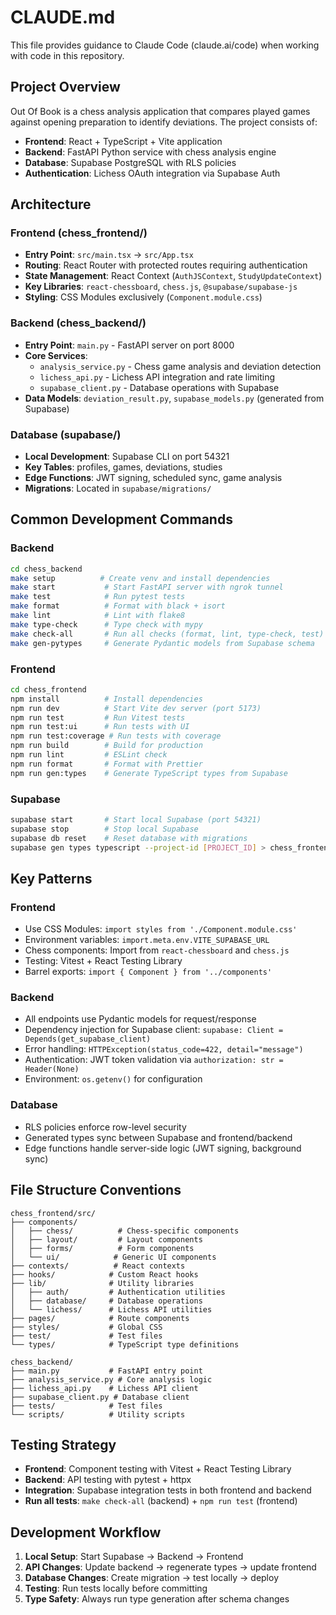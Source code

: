 # CLAUDE.md

This file provides guidance to Claude Code (claude.ai/code) when working with code in this repository.

## Project Overview

Out Of Book is a chess analysis application that compares played games against opening preparation to identify deviations. The project consists of:

- **Frontend**: React + TypeScript + Vite application 
- **Backend**: FastAPI Python service with chess analysis engine
- **Database**: Supabase PostgreSQL with RLS policies
- **Authentication**: Lichess OAuth integration via Supabase Auth

## Architecture

### Frontend (chess_frontend/)
- **Entry Point**: `src/main.tsx` → `src/App.tsx`
- **Routing**: React Router with protected routes requiring authentication
- **State Management**: React Context (`AuthJSContext`, `StudyUpdateContext`)
- **Key Libraries**: `react-chessboard`, `chess.js`, `@supabase/supabase-js`
- **Styling**: CSS Modules exclusively (`Component.module.css`)

### Backend (chess_backend/)
- **Entry Point**: `main.py` - FastAPI server on port 8000
- **Core Services**: 
  - `analysis_service.py` - Chess game analysis and deviation detection
  - `lichess_api.py` - Lichess API integration and rate limiting
  - `supabase_client.py` - Database operations with Supabase
- **Data Models**: `deviation_result.py`, `supabase_models.py` (generated from Supabase)

### Database (supabase/)
- **Local Development**: Supabase CLI on port 54321
- **Key Tables**: profiles, games, deviations, studies
- **Edge Functions**: JWT signing, scheduled sync, game analysis
- **Migrations**: Located in `supabase/migrations/`

## Common Development Commands

### Backend
```bash
cd chess_backend
make setup          # Create venv and install dependencies
make start           # Start FastAPI server with ngrok tunnel
make test            # Run pytest tests
make format          # Format with black + isort
make lint            # Lint with flake8
make type-check      # Type check with mypy
make check-all       # Run all checks (format, lint, type-check, test)
make gen-pytypes     # Generate Pydantic models from Supabase schema
```

### Frontend
```bash
cd chess_frontend
npm install          # Install dependencies
npm run dev          # Start Vite dev server (port 5173)
npm run test         # Run Vitest tests
npm run test:ui      # Run tests with UI
npm run test:coverage # Run tests with coverage
npm run build        # Build for production
npm run lint         # ESLint check
npm run format       # Format with Prettier
npm run gen:types    # Generate TypeScript types from Supabase
```

### Supabase
```bash
supabase start       # Start local Supabase (port 54321) 
supabase stop        # Stop local Supabase
supabase db reset    # Reset database with migrations
supabase gen types typescript --project-id [PROJECT_ID] > chess_frontend/src/types/supabase.ts
```

## Key Patterns

### Frontend
- Use CSS Modules: `import styles from './Component.module.css'`
- Environment variables: `import.meta.env.VITE_SUPABASE_URL`
- Chess components: Import from `react-chessboard` and `chess.js`
- Testing: Vitest + React Testing Library
- Barrel exports: `import { Component } from '../components'`

### Backend
- All endpoints use Pydantic models for request/response
- Dependency injection for Supabase client: `supabase: Client = Depends(get_supabase_client)`
- Error handling: `HTTPException(status_code=422, detail="message")`
- Authentication: JWT token validation via `authorization: str = Header(None)`
- Environment: `os.getenv()` for configuration

### Database
- RLS policies enforce row-level security
- Generated types sync between Supabase and frontend/backend
- Edge functions handle server-side logic (JWT signing, background sync)

## File Structure Conventions

```
chess_frontend/src/
├── components/
│   ├── chess/          # Chess-specific components
│   ├── layout/         # Layout components
│   ├── forms/          # Form components
│   └── ui/            # Generic UI components
├── contexts/          # React contexts
├── hooks/            # Custom React hooks
├── lib/              # Utility libraries
│   ├── auth/         # Authentication utilities
│   ├── database/     # Database operations
│   └── lichess/      # Lichess API utilities
├── pages/            # Route components
├── styles/           # Global CSS
├── test/             # Test files
└── types/            # TypeScript type definitions

chess_backend/
├── main.py           # FastAPI entry point
├── analysis_service.py # Core analysis logic
├── lichess_api.py    # Lichess API client
├── supabase_client.py # Database client
├── tests/            # Test files
└── scripts/          # Utility scripts
```

## Testing Strategy

- **Frontend**: Component testing with Vitest + React Testing Library
- **Backend**: API testing with pytest + httpx
- **Integration**: Supabase integration tests in both frontend and backend
- **Run all tests**: `make check-all` (backend) + `npm run test` (frontend)

## Development Workflow

1. **Local Setup**: Start Supabase → Backend → Frontend
2. **API Changes**: Update backend → regenerate types → update frontend
3. **Database Changes**: Create migration → test locally → deploy
4. **Testing**: Run tests locally before committing
5. **Type Safety**: Always run type generation after schema changes